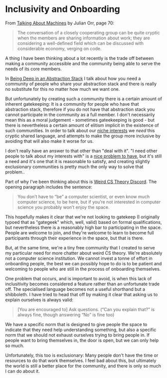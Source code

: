 # Inclusivity and Onboarding

From [Talking About Machines](https://amzn.to/2WYeYew) by Julian Orr, page 70:

> The conversation of a closely cooperating group can be quite cryptic when the members are sharing information about work; they are considering a well-defined field which can be discussed with considerable economy, verging on code.

A thing I have been thinking about a lot recently is the trade off between making a community accessible and the community being able to serve the needs of its core members.

In [Being Deep in an Abstraction Stack](https://drmaciver.substack.com/p/being-deep-in-an-abstraction-stack) I talk about how you need a community of people who share your abstraction stack and there is really no substitute for this no matter how much we want one.

But unfortunately by creating such a community there is a certain amount of inherent gatekeeping: It is a community for people who have that abstraction stack, therefore if you do not have that abstraction stack you cannot participate in the community as a full member. I don't necessarily mean this as a moral judgement - sometimes gateekeeping is good - but there is nevertheless a certain amount of elitism implicit in the existence of such communities. In order to talk about our [niche interests](https://drmaciver.substack.com/p/maintaining-niche-interests) we *need* this cryptic shared language, and attempts to make the group more inclusive by avoiding that will also make it worse for us.

I don't really have an answer to that other than "deal with it". "I need other people to talk about my interests with" is a [nice problem to have](https://notebook.drmaciver.com/posts/2020-07-15-09:33.html), but it's still a need and it's one that it is reasonable to satisfy, and creating slightly exclusionary communities is pretty much the only way to solve that problem..

Part of why I've been thinking about this is [Weird CS Theory Discord](https://docs.google.com/document/d/1y3DkPGuAZiGbeNYlwje6jTlFxz9peIGnjSuZTwF4NGM/edit). The opening paragraph includes the sentence:

> You don’t have to “be” a computer scientist, or even know much computer science, to be here, but if you’re not interested in computer science you probably won’t enjoy the space.

This hopefully makes it clear that we're not looking to gatekeep (I originally typoed that as "gategeek" which, well, valid) based on formal qualifications, but nevertheless there is a reasonably high bar to participating in the space. People are welcome to join, and they're welcome to learn to become full participants through their experience in the space, but that is there.

But, at the same time, we're a tiny free community that I created to serve my particular need for more chatter about weird CS theory. We're absolutely not a computer science institution. We cannot invest a tonne of effort in onboarding people, the best we can possibly hope to do is to be patient and welcoming to people who are still in the process of onboarding themselves.

One problem that occurs, and is important to avoid, is when this lack of inclusitivity becomes considered a feature rather than an unfortunate trade off. The specialised language becomes not a useful shorthand but a shibboleth.
I have tried to head that off by making it clear that asking us to explain ourselves is always valid:

> [You are encouraged to] Ask questions. (“Can you explain that?” is always fine, though answering “No” is fine too)

We have a specific norm that is designed to give people the space to indicate that they need help understanding something, but also a specific norm that we should not exhaust ourselves trying to bring people in.
If people want to bring themselves in, the door is open, but we can only help so much.

Unfortunately, this too is exclusionary: Many people don't have the time or resources to do that work themselves.
I feel bad about this, but ultimately the world is still a better place for the community, and there is only so much I can do about it.
